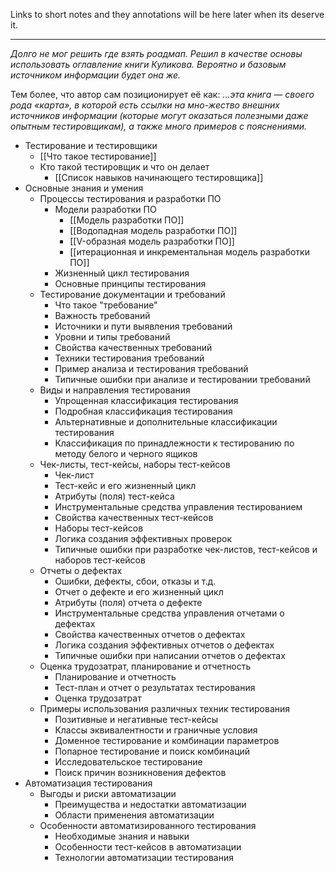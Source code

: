 Links to short notes and they annotations will be here later when its deserve it.
***

*Долго не мог решить где взять роадмап. Решил в качестве основы использовать оглавление книги Куликова. Вероятно и базовым источником информации будет она же.*

Тем более, что автор сам позиционирует её как: *...эта книга — своего рода «карта», в которой есть ссылки на мно-жество внешних источников информации (которые могут оказаться полезными даже опытным тестировщикам), а также много примеров с пояснениями.*

- Тестирование и тестировщики
	- [[Что такое тестирование]]
	- Кто такой тестировщик и что он делает
		- [[Список навыков начинающего тестировщика]]
- Основные знания и умения
	- Процессы тестирования и разработки ПО
		- Модели разработки ПО
			- [[Модель разработки ПО]]
			- [[Водопадная модель разработки ПО]]
			- [[V-образная модель разработки ПО]]
			- [[итерационная и инкрементальная модель разработки ПО]]
		- Жизненный цикл тестирования
		- Основные принципы тестирования
	- Тестирование документации и требований
		- Что такое "требование"
		- Важность требований
		- Источники и пути выявления требований
		- Уровни и типы требований
		- Свойства качественных требований
		- Техники тестирования требований
		- Пример анализа и тестирования требований
		- Типичные ошибки при анализе и тестировании требований
	- Виды и направления тестирования
		- Упрощенная классификация тестирования
		- Подробная классификация тестирования
		- Альтернативные и дополнительные классификации тестирования
		- Классификация по принадлежности к тестированию  по методу белого и черного ящиков
	- Чек-листы, тест-кейсы, наборы тест-кейсов
		- Чек-лист
		- Тест-кейс и его жизненный цикл
		- Атрибуты (поля) тест-кейса
		- Инструментальные средства управления тестированием
		- Свойства качественных тест-кейсов
		- Наборы тест-кейсов
		- Логика создания эффективных проверок
		- Типичные ошибки при разработке чек-листов, тест-кейсов и наборов тест-кейсов
	- Отчеты о дефектах
		- Ошибки, дефекты, сбои, отказы и т.д.
		- Отчет о дефекте и его жизненный цикл
		- Атрибуты (поля) отчета о дефекте
		- Инструментальные средства управления отчетами о дефектах
		- Свойства качественных отчетов о дефектах
		- Логика создания эффективных отчетов о дефектах
		- Типичные ошибки при написании отчетов о дефектах
	- Оценка трудозатрат, планирование и отчетность
		- Планирование и отчетность
		- Тест-план и отчет о результатах тестирования
		- Оценка трудозатрат
	- Примеры использования различных техник тестирования
		- Позитивные и негативные тест-кейсы
		- Классы эквивалентности и граничные условия
		- Доменное тестирование и комбинации параметров
		- Попарное тестирование и поиск комбинаций
		- Исследовательское тестирование
		- Поиск причин возникновения дефектов
- Автоматизация тестирования
	- Выгоды и риски автоматизации
		- Преимущества и недостатки автоматизации
		- Области применения автоматизации
	- Особенности автоматизированного тестирования
		- Необходимые знания и навыки
		- Особенности тест-кейсов в автоматизации
		- Технологии автоматизации тестирования
